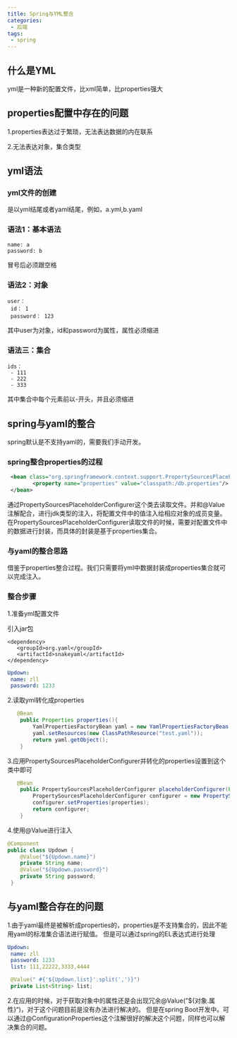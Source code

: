 ```yaml
---
title: Spring与YML整合
categories:
 - 后端
tags:
 - spring
---
```

## 什么是YML
yml是一种新的配置文件，比xml简单，比properties强大

## properties配置中存在的问题
1.properties表达过于繁琐，无法表达数据的内在联系

2.无法表达对象，集合类型

## yml语法
### yml文件的创建
是以yml结尾或者yaml结尾，例如，a.yml,b.yaml
### 语法1：基本语法
```
name: a    
password: b   
```
冒号后必须跟空格   
### 语法2：对象
```
user：   
 id： 1    
 password： 123   
```
其中user为对象，id和password为属性，属性必须缩进
### 语法三：集合
```
ids：   
 - 111   
 - 222   
 - 333   
 ```
其中集合中每个元素前以-开头，并且必须缩进
## spring与yaml的整合
spring默认是不支持yaml的，需要我们手动开发。
### spring整合properties的过程
```xml
 <bean class="org.springframework.context.support.PropertySourcesPlaceholderConfigurer" id="configurer">
        <property name="properties" value="classpath:/db.properties"/>
 </bean>
```
通过PropertySourcesPlaceholderConfigurer这个类去读取文件。并和@Value注解配合，进行jdk类型的注入，将配置文件中的值注入给相应对象的成员变量。
在PropertySourcesPlaceholderConfigurer读取文件的时候，需要对配置文件中的数据进行封装，而具体的封装是基于properties集合。
### 与yaml的整合思路
借鉴于properties整合过程。我们只需要将yml中数据封装成properties集合就可以完成注入。
### 整合步骤
1.准备yml配置文件

引入jar包
```
<dependency>
   <groupId>org.yaml</groupId>
   <artifactId>snakeyaml</artifactId>
</dependency>
```

```yaml
Updown:
 name: zll
 password: 1233
```
2.读取yml转化成properties
```java
   @Bean
    public Properties properties(){
        YamlPropertiesFactoryBean yaml = new YamlPropertiesFactoryBean();
        yaml.setResources(new ClassPathResource("test.yaml"));
        return yaml.getObject();
    }
```
3.应用PropertySourcesPlaceholderConfigurer并转化的properties设置到这个类中即可
```java
   @Bean
    public PropertySourcesPlaceholderConfigurer placeholderConfigurer(Properties properties){
        PropertySourcesPlaceholderConfigurer configurer = new PropertySourcesPlaceholderConfigurer();
        configurer.setProperties(properties);
        return configurer;
    }
```
4.使用@Value进行注入
```java
@Component
public class Updown {
    @Value("${Updown.name}")
    private String name;
    @Value("${Updown.password}")
    private String password;
 }
```
## 与yaml整合存在的问题
1.由于yaml最终是被解析成properties的，properties是不支持集合的，因此不能用yaml的标准集合语法进行赋值。
但是可以通过spring的EL表达式进行处理
```yaml
Updown:
 name: zll
 password: 1233
 list: 111,22222,3333,4444
```
```java
 @Value(" #{'${Updown.list}'.split(',')}")
 private List<String> list;
```
2.在应用的时候，对于获取对象中的属性还是会出现冗余@Value(”${对象.属性}“)，对于这个问题目前是没有办法进行解决的。
但是在spring Boot开发中。可以通过@ConfigurationProperties这个注解很好的解决这个问题，同样也可以解决集合的问题。










